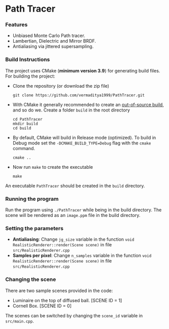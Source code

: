 # Path Tracer

### Features
- Unbiased Monte Carlo Path tracer.
- Lambertian, Dielectric and Mirror BRDF.
- Antialiasing via jittered supersampling.

### Build Instructions
The project uses CMake (**minimum version 3.9**) for generating build files.
For building the project:
- Clone the repository (or download the zip file)  
  ```
  git clone https://github.com/vermaditya1999/PathTracer.git
  ```
- With CMake it generally recommended to create an [out-of-source build](https://gitlab.kitware.com/cmake/community/wikis/FAQ#out-of-source-build-trees), and so do we. Create a folder `build` in the root directory 
  ```
  cd PathTracer
  mkdir build
  cd build
  ```
- By default, CMake will build in Release mode (optimized). To build in Debug mode set the `-DCMAKE_BUILD_TYPE=Debug` flag with the `cmake` command.
  ```
  cmake ..
  ```
- Now run `make` to create the executable  
  ```
  make
  ```
An executable `PathTracer` should be created in the `build` directory.

### Running the program
Run the program using `./PathTracer` while being in the build directory.
The scene will be rendered as an `image.ppm` file in the build directory.

### Setting the parameters
- __Antialiasing__: Change `jg_size` variable in the function `void RealisticRenderer::render(Scene scene)` in file `src/RealisticRenderer.cpp` 
- __Samples per pixel__: Change `n_samples` variable in the function `void RealisticRenderer::render(Scene scene)` in file `src/RealisticRenderer.cpp`

### Changing the scene
There are two sample scenes provided in the code:
- Luminaire on the top of diffused ball. [SCENE ID = 1]
- Cornell Box. [SCENE ID = 0]

The scenes can be switched by changing the `scene_id` variable in `src/main.cpp`.
